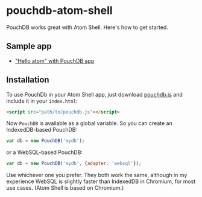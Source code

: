 # pouchdb-atom-shell

PouchDB works great with Atom Shell. Here's how to get started.

## Sample app

* ["Hello atom" with PouchDB app](https://github.com/nolanlawson/hello-atom-with-pouchdb)

## Installation

To use PouchDb in your Atom Shell app, just download [pouchdb.js](http://pouchdb.com/guides/setup-pouchdb.html) and include it in your `index.html`:

```html
<script src="path/to/pouchdb.js"></script>
```

Now `PouchDB` is available as a global variable. So you can create an IndexedDB-based PouchDB:

```js
var db = new PouchDB('mydb');
```

or a WebSQL-based PouchDB:

```js
var db = new PouchDB('mydb', {adapter: 'websql'});
```

Use whichever one you prefer. They both work the same, although in my experience WebSQL is slightly faster than IndexedDB in Chromium, for most use cases. (Atom Shell is based on Chromium.)
